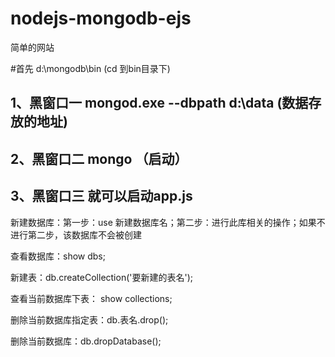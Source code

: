 # nodejs-mongodb-ejs
简单的网站

#首先 d:\\mongodb\bin  (cd 到bin目录下)
## 1、黑窗口一   mongod.exe  --dbpath  d:\data (数据存放的地址)
## 2、黑窗口二   mongo （启动）
## 3、黑窗口三   就可以启动app.js
新建数据库：第一步：use 新建数据库名；第二步：进行此库相关的操作；如果不进行第二步，该数据库不会被创建

查看数据库：show dbs;

新建表：db.createCollection('要新建的表名');

查看当前数据库下表： show collections;

删除当前数据库指定表：db.表名.drop();

删除当前数据库：db.dropDatabase();
